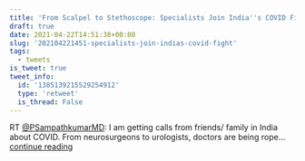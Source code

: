 ```yaml
---
title: 'From Scalpel to Stethoscope: Specialists Join India''s COVID Fight'
draft: true
date: 2021-04-22T14:51:38+00:00
slug: '202104221451-specialists-join-indias-covid-fight'
tags:
  - tweets
is_tweet: true
tweet_info:
  id: '1385139215529254912'
  type: 'retweet'
  is_thread: False
---
```




RT [@PSampathkumarMD](https://x.com/PSampathkumarMD): I am getting calls from friends/ family in India about COVID. From neurosurgeons to urologists, doctors are being rope… [continue reading](https://x.com/sytelus/status/1385139215529254912)
